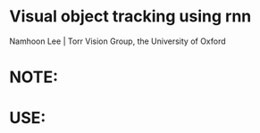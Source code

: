 # Visual object tracking using rnn 
Namhoon Lee | Torr Vision Group, the University of Oxford

# NOTE:

# USE:


